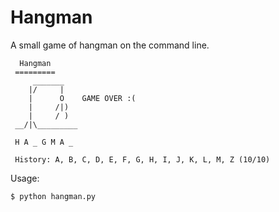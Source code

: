 Hangman
========

A small game of hangman on the command line.

```
  Hangman
 =========
     _______
    |/     |
    |      O    GAME OVER :(
    |     /|)
    |     / )
 __/|\_________

 H A _ G M A _

 History: A, B, C, D, E, F, G, H, I, J, K, L, M, Z (10/10)
```

Usage:
```
$ python hangman.py
```
